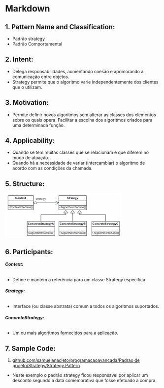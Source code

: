 # **Markdown**
## 1. **Pattern Name and Classification:**
* Padrão strategy
* Padrão Comportamental
## 2. **Intent:**
*  Delega responsabilidades, aumentando coesão e aprimorando a comunicação entre objetos.
* Strategy permite que o algoritmo varie independentemente dos clientes que o utilizam.
## 3. **Motivation:**
* Permite definir novos algoritmos sem alterar as classes dos elementos sobre os quais opera. Facilitar a escolha dos algoritmos criados para uma determinada função.
## 4. **Applicability:**
* Quando se tem muitas classes que se relacionam e que diferem no modo de atuação.
* Quando há a necessidade de variar (intercambiar) o algoritmo de acordo com as condições da chamada.
## 5. **Structure:**
![Strategy](https://github.com/samuelanacleto/assets/blob/master/Strategypattern.png)
## 6. **Participants:**
######    **Context:**
* Define e mantém a referência para um classe Strategy específica
######    **Strategy:**
* Interface (ou classe abstrata) comum a todos os algoritmos suportados.
######    **ConcreteStrategy:**
* Um ou mais algoritmos fornecidos para a aplicação.

## 7. **Sample Code:**
1. [github.com/samuelanacleto/programacaoavancada/Padrao de projeto/Strategy/Strategy Pattern](https://github.com/samuelanacleto/programacaoavancada/tree/master/Padrao%20de%20projeto/Strategy/Strategy%20Pattern)
* Neste exemplo o padrão strategy ficou responsavel por aplicar um desconto segundo a data comemorativa que fosse efetuado a compra.
